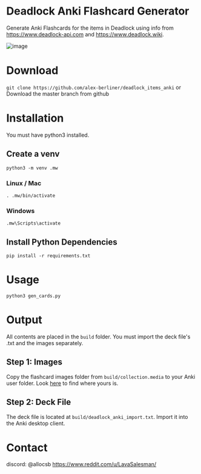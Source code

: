 # Deadlock Anki Flashcard Generator

Generate Anki Flashcards for the items in Deadlock using info from https://www.deadlock-api.com and https://www.deadlock.wiki.

![image](https://github.com/user-attachments/assets/0f2f636c-a7f4-43eb-83b3-e8a195741eea)

# Download
`git clone https://github.com/alex-berliner/deadlock_items_anki`
or
Download the master branch from github

# Installation
You must have python3 installed.

## Create a venv

`python3 -m venv .mw`

### Linux / Mac
`. .mw/bin/activate`

### Windows

`.mw\Scripts\activate`

## Install Python Dependencies
`pip install -r requirements.txt`

# Usage

`python3 gen_cards.py`

# Output

All contents are placed in the `build` folder. You must import the deck file's .txt and the images separately.

## Step 1: Images

Copy the flashcard images folder from `build/collection.media` to your Anki user folder. Look [here](https://docs.ankiweb.net/files.html#file-locations) to find where yours is.

## Step 2: Deck File
The deck file is located at `build/deadlock_anki_import.txt`. Import it into the Anki desktop client.

# Contact

discord: @allocsb
https://www.reddit.com/u/LavaSalesman/
